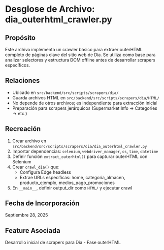 # Desglose de Archivo: dia_outerhtml_crawler.py

## Propósito
Este archivo implementa un crawler básico para extraer outerHTML completo de páginas clave del sitio web de Día. Se utiliza como base para analizar selectores y estructura DOM offline antes de desarrollar scrapers específicos.

## Relaciones
- Ubicado en `src/backend/src/scripts/scrapers/dia/`
- Guarda archivos HTML en `src/backend/src/scripts/scrapers/dia/HTML/`
- No depende de otros archivos; es independiente para extracción inicial
- Preparación para scrapers jerárquicos (Supermarket Info → Categories → etc.)

## Recreación
1. Crear archivo en `src/backend/src/scripts/scrapers/dia/dia_outerhtml_crawler.py`
2. Importar dependencias: `selenium`, `webdriver_manager`, `os`, `time`, `datetime`
3. Definir función `extract_outerhtml()` para capturar outerHTML con Selenium
4. Crear `crawl_dia()` que:
   - Configura Edge headless
   - Extrae URLs específicas: home, categoria_almacen, producto_ejemplo, medios_pago_promociones
5. En `__main__`, definir output_dir como `HTML/` y ejecutar crawl

## Fecha de Incorporación
Septiembre 28, 2025

## Feature Asociada
Desarrollo inicial de scrapers para Día - Fase outerHTML
